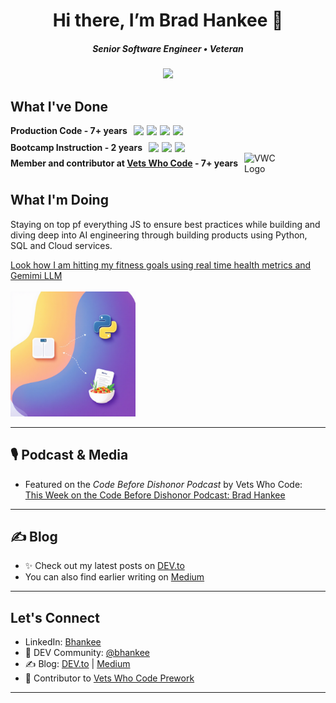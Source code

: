<div align="center"> 
<h1>Hi there, I’m Brad Hankee 👋 </h1>
<h5>Senior Software Engineer • Veteran </h5>
</div>


 

<p align="center">
  <a href="https://www.linkedin.com/in/brad-hankee/" target="_blank"><img src="https://img.shields.io/badge/LinkedIn-%230077B5.svg?style=for-the-badge&logo=linkedin&logoColor=white"/></a>
</p>

<div> 
  <h2>What I've Done</h2>

  <div style="display: flex;  align-items: center; gap: 10px; flex-wrap: nowrap;">
    <h4 style="margin: 0;">Production Code - 7+ years</h4>
    <div style="display: inline-flex; gap: 5px;">
      <img src="https://img.shields.io/badge/JavaScript-F7DF1E?style=for-the-badge&logo=javascript&logoColor=black"/>
      <img src="https://img.shields.io/badge/Next.js-000000?style=for-the-badge&logo=next.js&logoColor=white"/>
      <img src="https://img.shields.io/badge/React-20232A?style=for-the-badge&logo=react&logoColor=61DAFB"/>    
      <img src="https://img.shields.io/badge/SQL-4479A1?style=for-the-badge&logo=mysql&logoColor=white"/>      
    </div>    
  </div>
   <div style="display: flex; margin-top: 10px; align-items: center; gap: 10px; flex-wrap: nowrap;">
    <h4 style="margin: 0;">Bootcamp Instruction -  2 years</h4>
    <div style="display: inline-flex; gap: 5px;">
      <img src="https://img.shields.io/badge/JavaScript-F7DF1E?style=for-the-badge&logo=javascript&logoColor=black"/>    
      <img src="https://img.shields.io/badge/React-20232A?style=for-the-badge&logo=react&logoColor=61DAFB"/>    
      <img src="https://img.shields.io/badge/SQL-4479A1?style=for-the-badge&logo=mysql&logoColor=white"/>      
    </div>    
  </div>
     <div style="display: flex;  align-items: center; gap: 10px; flex-wrap: nowrap;">
    <h4 style="margin: 0;">Member and contributor at   <a href="https://github.com/Vets-Who-Code" target="_blank">Vets Who Code</a> - 7+ years</h4>
    <div style="display: inline-flex; gap: 5px;">
     <img src="https://avatars1.githubusercontent.com/u/18350560?s=200&v=4" alt="VWC Logo" width="75" />    
    </div>    
  </div>
</div>




<div>
<h2>What I'm Doing</h2>
<p>Staying on top pf everything JS to ensure best practices while building and diving deep into AI engineering through building products using Python, SQL and Cloud services.</p>
  <a href="https://github.com/bhankee/health-ai" target="_blank">
        Look how I am hitting my fitness goals using real time health metrics and Gemimi LLM
          <br /><br />
        <img src="images/health-ai-1.png" alt="My Image" width="200"/>
  </a>
</div>

---

## 🎙️ Podcast & Media
- Featured on the *Code Before Dishonor Podcast* by Vets Who Code:  
  [This Week on the Code Before Dishonor Podcast: Brad Hankee](https://medium.com/vets-who-code/this-week-on-the-code-before-dishonor-podcast-we-speak-to-brad-hankee-our-own-foodie-veteran-5ce47547b826)  

---

## ✍️ Blog
- ✨ Check out my latest posts on [DEV.to](https://dev.to/bhankee)  
- You can also find earlier writing on [Medium](https://medium.com/@brad.hankee)  

---

##  Let's Connect
- LinkedIn: [Bhankee](https://www.linkedin.com/in/brad-hankee/)
- 💬 DEV Community: [@bhankee](https://dev.to/bhankee)  
- ✍️ Blog: [DEV.to](https://dev.to/bhankee) | [Medium](https://medium.com/@brad.hankee)  
- 🤝 Contributor to [Vets Who Code Prework](https://github.com/Vets-Who-Code/Prework)  

---





